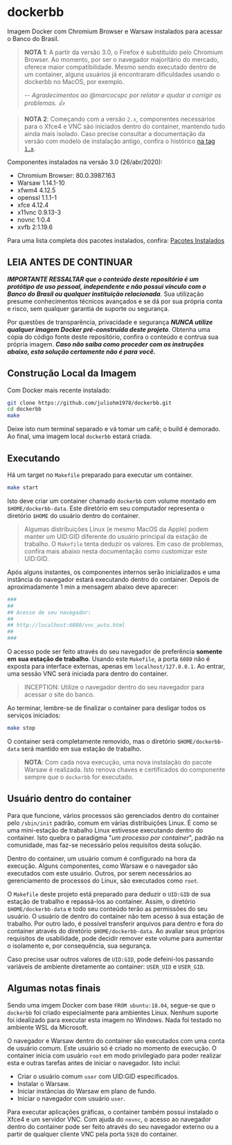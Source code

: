 # dockerbb

Imagem Docker com Chromium Browser e Warsaw instalados para acessar o Banco do Brasil.

> **NOTA 1**: A partir da versão 3.0, o Firefox é substituído pelo Chromium Browser. Ao momento, por ser o navegador majoritário do mercado, oferece maior compatibilidade. Mesmo sendo executado dentro de um container, alguns usuários já encontraram dificuldades usando o dockerbb no MacOS, por exemplo.
>
> *-- Agradecimentos ao @marcocspc por relatar e ajudar a corrigir os problemas. :+1:*

> **NOTA 2**: Começando com a versão `2.x`, componentes necessários para o Xfce4 e VNC são iniciados dentro do container, mantendo tudo ainda mais isolado. Caso precise consultar a documentação da versão com modelo de instalação antigo, confira o histórico [na tag `1.x`](https://github.com/juliohm1978/dockerbb/tree/v1.0).

Componentes instalados na versão 3.0 (26/abr/2020):

* Chromium Browser: 80.0.3987.163
* Warsaw 1.14.1-10
* xfwm4 4.12.5
* openssl 1.1.1-1
* xfce 4.12.4
* x11vnc 0.9.13-3
* novnc 1:0.4
* xvfb 2:1.19.6

Para uma lista completa dos pacotes instalados, confira: [Pacotes Instalados](installed-packages.md)

## LEIA ANTES DE CONTINUAR

***IMPORTANTE RESSALTAR que o conteúdo deste repositório é um protótipo de uso pessoal, independente e não possui vínculo com o Banco do Brasil ou qualquer instituição relacionada***. Sua utilização presume conhecimentos técnicos avançados e se dá por sua própria conta e risco, sem qualquer garantia de suporte ou segurança.

Por questões de transparência, privacidade e segurança ***NUNCA utilize qualquer imagem Docker pré-construída deste projeto***. Obtenha uma cópia do código fonte deste repositório, confira o conteúdo e contrua sua própria imagem. ***Caso não saiba como proceder com as instruções abaixo, esta solução certamente não é para você.***

## Construção Local da Imagem

Com Docker mais recente instalado:

```bash
git clone https://github.com/juliohm1978/dockerbb.git
cd dockerbb
make
```

Deixe isto num terminal separado e vá tomar um café; o build é demorado. Ao final, uma imagem local `dockerbb` estará criada.

## Executando

Há um target no `Makefile` preparado para executar um container.

```bash
make start
```

Isto deve criar um container chamado `dockerbb` com volume montado em `$HOME/dockerbb-data`. Este diretório em seu computador representa o diretório `$HOME` do usuário dentro do container.

> Algumas distribuições Linux (e mesmo MacOS da Apple) podem manter um UID:GID diferente do usuário principal da estação de trabalho. O `Makefile` tenta deduzir os valores. Em caso de problemas, confira mais abaixo nesta documentação como customizar este UID:GID.

Após alguns instantes, os componentes internos serão inicializados e uma instância do navegador estará executando dentro do container. Depois de aproximadamente 1 min a mensagem abaixo deve aparecer:

```bash
###
##
## Acesse de seu navegador:
##
## http://localhost:6080/vnc_auto.html
##
###
```

O acesso pode ser feito através do seu navegador de preferência **somente em sua estação de trabalho**. Usando este `Makefile`, a porta `6080` não é exposta para interface externas, apenas em `localhost/127.0.0.1`. Ao entrar, uma sessão VNC será iniciada para dentro do container. 

> INCEPTION: Utilize o navegador dentro do seu navegador para acessar o site do banco.

Ao terminar, lembre-se de finalizar o container para desligar todos os serviços iniciados:

```bash
make stop
```

O container será completamente removido, mas o diretório `$HOME/dockerbb-data` será mantido em sua estação de trabalho.

> **NOTA**: Com cada nova execução, uma nova instalação do pacote Warsaw é realizada. Isto renova chaves e certificados do componente sempre que o `dockerbb` for executado.

## Usuário dentro do container

Para que funcione, vários processos são gerenciados dentro do container pelo `/sbin/init` padrão, comum em várias distribuições Linux. É como se uma mini-estação de trabalho Linux estivesse executando dentro do container. Isto quebra o paradigma "*um processo por container*", padrão na comunidade, mas faz-se necessário pelos requisitos desta solução.

Dentro do container, um usuário comum é configurado na hora da execução. Alguns componentes, como Warsaw e o navegador são executados com este usuário. Outros, por serem necessários ao gerenciamento de processos do Linux, são executados como `root`.

O `Makefile` deste projeto está preparado para deduzir o `UID:GID` de sua estação de trabalho e repassá-los ao container. Assim, o diretório `$HOME/dockerbb-data` e todo seu conteúdo terão as permissões do seu usuário. O usuário de dentro do container não tem acesso à sua estação de trabalho. Por outro lado, é possível transferir arquivos para dentro e fora do container através do diretório `$HOME/dockerbb-data`. Ao avaliar seus próprios requisitos de usabilidade, pode decidir remover este volume para aumentar o isolamento e, por consequẽncia, sua segurança.

Caso precise usar outros valores de `UID:GID`, pode defeiní-los passando variáveis de ambiente diretamente ao container: `USER_UID` e `USER_GID`.

## Algumas notas finais

Sendo uma imgem Docker com base `FROM ubuntu:18.04`, segue-se que o `dockerbb` foi criado especialmente para ambientes Linux. Nenhum suporte foi idealizado para executar esta imagem no Windows. Nada foi testado no ambiente WSL da Microsoft.

O navegador e Warsaw dentro do container são executados com uma conta de usuário comum. Este usuário só é criado no momento de execução. O container inicia com usuário `root` em modo privilegiado para poder realizar esta e outras tarefas antes de iniciar o navegador. Isto inclui:

* Criar o usuário comum `user` com UID:GID especificados.
* Instalar o Warsaw.
* Iniciar instâncias do Warsaw em plano de fundo.
* Iniciar o navegador com usuário `user`.

Para executar aplicações gráficas, o container também possui instalado o Xfce4 e um servidor VNC. Com ajuda do `novnc`, o acesso ao navegador dentro do container pode ser feito através do seu navegador externo ou a partir de qualquer cliente VNC pela porta `5920` do container.

